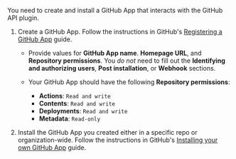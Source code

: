 You need to create and install a GitHub App that interacts with the GitHub API plugin. 

1. Create a GitHub App. Follow the instructions in GitHub's [Registering a GitHub App](https://docs.github.com/en/apps/creating-github-apps/registering-a-github-app/registering-a-github-app) guide. 

   * Provide values for **GitHub App name**. **Homepage URL**, and **Repository permissions**. You _do not_ need to fill out the **Identifying and authorizing users**, **Post installation**, or **Webhook** sections.
   * Your GitHub App should have the following **Repository permissions**:
 
     * **Actions**: `Read and write`
     * **Contents**: `Read and write`
     * **Deployments**: `Read and write`
     * **Metadata**: `Read-only`

1. Install the GitHub App you created either in a specific repo or organization-wide. Follow the instructions in GitHub's [Installing your own GitHub App](https://docs.github.com/en/apps/using-github-apps/installing-your-own-github-app) guide.
